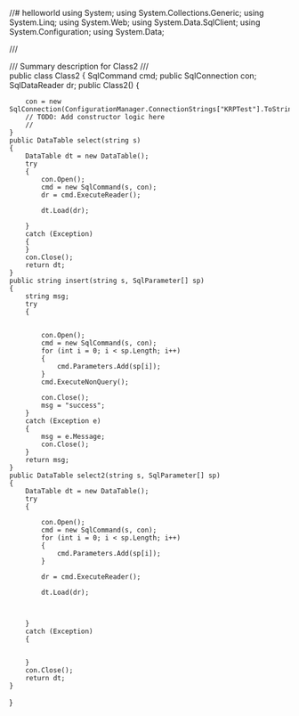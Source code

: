 //# helloworld
using System;
using System.Collections.Generic;
using System.Linq;
using System.Web;
using System.Data.SqlClient;
using System.Configuration;
using System.Data;

/// <summary>
/// Summary description for Class2
/// </summary>
public class Class2
{
    SqlCommand cmd;
    public SqlConnection con;
    SqlDataReader dr;
	public Class2()
	{

        con = new SqlConnection(ConfigurationManager.ConnectionStrings["KRPTest"].ToString());//
		// TODO: Add constructor logic here
		//
	}
    public DataTable select(string s)
    {
        DataTable dt = new DataTable();
        try
        {
            con.Open();
            cmd = new SqlCommand(s, con);
            dr = cmd.ExecuteReader();

            dt.Load(dr);

        }
        catch (Exception)
        {
        }
        con.Close();
        return dt;
    }
    public string insert(string s, SqlParameter[] sp)
    {
        string msg;
        try
        {


            con.Open();
            cmd = new SqlCommand(s, con);
            for (int i = 0; i < sp.Length; i++)
            {
                cmd.Parameters.Add(sp[i]);
            }
            cmd.ExecuteNonQuery();

            con.Close();
            msg = "success";
        }
        catch (Exception e)
        {
            msg = e.Message;
            con.Close();
        }
        return msg;
    }
    public DataTable select2(string s, SqlParameter[] sp)
    {
        DataTable dt = new DataTable();
        try
        {

            con.Open();
            cmd = new SqlCommand(s, con);
            for (int i = 0; i < sp.Length; i++)
            {
                cmd.Parameters.Add(sp[i]);
            }

            dr = cmd.ExecuteReader();

            dt.Load(dr);



        }
        catch (Exception)
        {


        }
        con.Close();
        return dt;
    }
}
